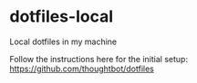 # dotfiles-local
Local dotfiles in my machine

Follow the instructions here for the initial setup: https://github.com/thoughtbot/dotfiles
